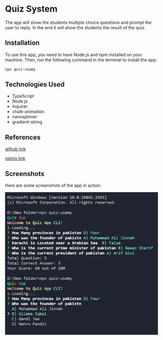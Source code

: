 # Quiz System

The app will show the students multiple choice questions and prompt the user to reply. In the end it will show the students the result of the quiz.

## Installation

To use this app, you need to have Node.js and npm installed on your machine. Then, run the following command in the terminal to install the app:

```bash
npx quiz-usamy
```

## Technologies Used

- TypeScript
- Node.js
- Inquirer
- chalk-animation
- nanospinner
- gradient-string

## References

[github link](https://github.com/usamyismy7/typescript-node-projects/tree/main/project08-quiz)

[npmjs link](https://www.npmjs.com/package/quiz-usamy)

## Screenshots

Here are some screenshots of the app in action:

![Alt text](https://raw.githubusercontent.com/usamyismy7/typescript-node-projects/main/project08-quiz/image.png)
